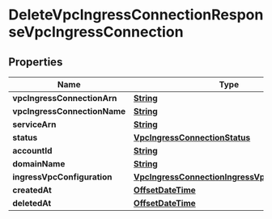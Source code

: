 

# DeleteVpcIngressConnectionResponseVpcIngressConnection


## Properties

| Name | Type | Description | Notes |
|------------ | ------------- | ------------- | -------------|
|**vpcIngressConnectionArn** | [**String**](String.md) |  |  [optional] |
|**vpcIngressConnectionName** | [**String**](String.md) |  |  [optional] |
|**serviceArn** | [**String**](String.md) |  |  [optional] |
|**status** | [**VpcIngressConnectionStatus**](VpcIngressConnectionStatus.md) |  |  [optional] |
|**accountId** | [**String**](String.md) |  |  [optional] |
|**domainName** | [**String**](String.md) |  |  [optional] |
|**ingressVpcConfiguration** | [**VpcIngressConnectionIngressVpcConfiguration**](VpcIngressConnectionIngressVpcConfiguration.md) |  |  [optional] |
|**createdAt** | [**OffsetDateTime**](OffsetDateTime.md) |  |  [optional] |
|**deletedAt** | [**OffsetDateTime**](OffsetDateTime.md) |  |  [optional] |



